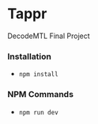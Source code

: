 # Tappr
DecodeMTL Final Project

### Installation
* ```npm install```

### NPM Commands
* ```npm run dev```